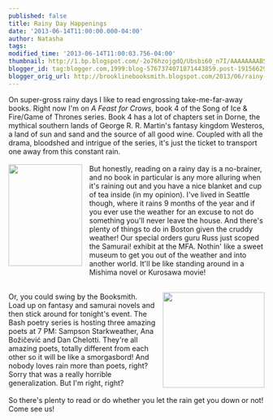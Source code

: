 ```yaml
---
published: false
title: Rainy Day Happenings
date: '2013-06-14T11:00:00.000-04:00'
author: Natasha
tags: 
modified_time: '2013-06-14T11:00:03.756-04:00'
thumbnail: http://1.bp.blogspot.com/-2o76hzojgdQ/Ubsbi60_n7I/AAAAAAAABSo/RPy5zJLeGyU/s72-c/bozicevic.jpg
blogger_id: tag:blogger.com,1999:blog-5767374071871443859.post-1915662978758953096
blogger_orig_url: http://brooklinebooksmith.blogspot.com/2013/06/rainy-day-happenings.html
---
```


On super-gross rainy days I like to read engrossing take-me-far-away books. Right now I'm on <i>A Feast for Crows</i>, book 4 of the Song of Ice &amp; Fire/Game of Thrones series. Book 4 has a lot of chapters set in Dorne, the mythical southern lands of George R. R. Martin's fantasy kingdom Westeros, a land of sun and sand and the source of all good wine. Coupled with all the drama, bloodshed and intrigue of the series, it's just the ticket to transport one away from this constant rain.<br /><br /><a href="http://fc05.deviantart.net/fs70/i/2010/012/3/a/Samurai_Rain_by_Artnaitve.jpg" imageanchor="1" style="clear: left; float: left; margin-bottom: 1em; margin-right: 1em;"><img border="0" height="200" src="http://fc05.deviantart.net/fs70/i/2010/012/3/a/Samurai_Rain_by_Artnaitve.jpg" width="145" /></a>But honestly, reading on a rainy day is a no-brainer, and no book in particular is any more alluring when it's raining out and you have a nice blanket and cup of tea inside (in my opinion). I've lived in Seattle though, where it rains 9 months of the year and if you ever use the weather for an excuse to not do something you'll never leave the house. And there's plenty of things to do in Boston given the cruddy weather! Our special orders guru Russ just scoped the Samurai! exhibit at the MFA. Nothin' like a sweet museum to get you out of the weather and into another world. It'll be like standing around in a Mishima novel or Kurosawa movie!<br /><i><br /></i><div class="separator" style="clear: both; text-align: center;"><a href="http://1.bp.blogspot.com/-2o76hzojgdQ/Ubsbi60_n7I/AAAAAAAABSo/RPy5zJLeGyU/s1600/bozicevic.jpg" imageanchor="1" style="clear: right; float: right; margin-bottom: 1em; margin-left: 1em;"><img border="0" height="188" src="http://1.bp.blogspot.com/-2o76hzojgdQ/Ubsbi60_n7I/AAAAAAAABSo/RPy5zJLeGyU/s200/bozicevic.jpg" width="200" /></a></div>Or, you could swing by the Booksmith. Load up on fantasy and samurai novels and then stick around for tonight's event. The Bash poetry series is hosting three amazing poets at 7 PM: Sampson Starkweather,&nbsp;Ana Božičević and Dan Chelotti. They're all amazing poets, totally different from each other so it will be like a smorgasbord! And nobody loves rain more than poets, right? Sorry that was a really horrible generalization. But I'm right, right?<br /><br />So there's plenty to read or do whether you let the rain get you down or not! Come see us!